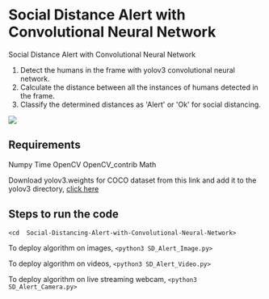 # Social Distance Alert with Convolutional Neural Network
Social Distance Alert with Convolutional Neural Network
1. Detect the humans in the frame with yolov3 convolutional neural network.
2. Calculate the distance between all the instances of humans detected in the frame.
3. Classify the determined distances as 'Alert' or 'Ok' for social distancing.

![](/output.png)

## Requirements
Numpy
Time
OpenCV
OpenCV_contrib
Math

Download yolov3.weights for COCO dataset from this link and add it to the yolov3 directory,
[click here](https://pjreddie.com/darknet/yolo/)

## Steps to run the code

`<cd  Social-Distancing-Alert-with-Convolutional-Neural-Network>`

To deploy algorithm on images,
`<python3 SD_Alert_Image.py>`

To deploy algorithm on videos,
`<python3 SD_Alert_Video.py>`

To deploy algorithm on live streaming webcam,
`<python3 SD_Alert_Camera.py>`
